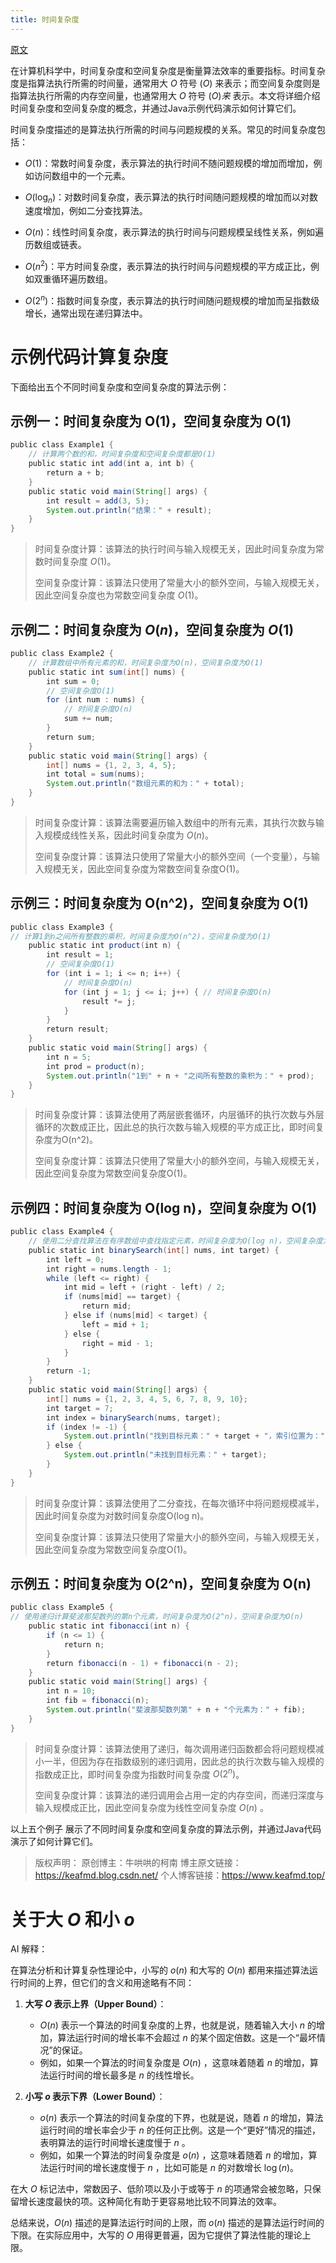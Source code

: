 ```yaml
---
title: 时间复杂度
---
```

[原文](https://mp.weixin.qq.com/s/wC2SAWy0_PJDMvCjAsL27w)

在计算机科学中，时间复杂度和空间复杂度是衡量算法效率的重要指标。时间复杂度是指算法执行所需的时间量，通常用大 $O$ 符号 $(O)$ 来表示；而空间复杂度则是指算法执行所需的内存空间量，也通常用大 $O$ 符号 $(O)来$ 表示。本文将详细介绍时间复杂度和空间复杂度的概念，并通过Java示例代码演示如何计算它们。

时间复杂度描述的是算法执行所需的时间与问题规模的关系。常见的时间复杂度包括：

- $O(1)$：常数时间复杂度，表示算法的执行时间不随问题规模的增加而增加，例如访问数组中的一个元素。
    
- $O(\log_n)$：对数时间复杂度，表示算法的执行时间随问题规模的增加而以对数速度增加，例如二分查找算法。
    
- $O(n)$：线性时间复杂度，表示算法的执行时间与问题规模呈线性关系，例如遍历数组或链表。
    
- $O(n^2)$：平方时间复杂度，表示算法的执行时间与问题规模的平方成正比，例如双重循环遍历数组。
    
- $O(2^n)$：指数时间复杂度，表示算法的执行时间随问题规模的增加而呈指数级增长，通常出现在递归算法中。

# 示例代码计算复杂度

下面给出五个不同时间复杂度和空间复杂度的算法示例：

## 示例一：时间复杂度为 O(1)，空间复杂度为 O(1)

```java
public class Example1 {          
	// 计算两个数的和，时间复杂度和空间复杂度都是O(1)       
	public static int add(int a, int b) {           
		return a + b;       
	}          
	public static void main(String[] args) {           
		int result = add(3, 5);           
		System.out.println("结果：" + result);       
	}   
}   
```

> 时间复杂度计算：该算法的执行时间与输入规模无关，因此时间复杂度为常数时间复杂度 $O(1)$。 
> 
> 空间复杂度计算：该算法只使用了常量大小的额外空间，与输入规模无关，因此空间复杂度也为常数空间复杂度 $O(1)$。

## 示例二：时间复杂度为 $O(n)$，空间复杂度为 $O(1)$

```java
public class Example2 {          
	// 计算数组中所有元素的和，时间复杂度为O(n)，空间复杂度为O(1)       
	public static int sum(int[] nums) {           
		int sum = 0; 
		// 空间复杂度O(1)           
		for (int num : nums) { 
			// 时间复杂度O(n)               
			sum += num;           
		}           
		return sum;       
	}          
	public static void main(String[] args) {           
		int[] nums = {1, 2, 3, 4, 5};           
		int total = sum(nums);           
		System.out.println("数组元素的和为：" + total);       
	}   
}   
```


> 时间复杂度计算：该算法需要遍历输入数组中的所有元素，其执行次数与输入规模成线性关系，因此时间复杂度为 $O(n)$。 
> 
> 空间复杂度计算：该算法只使用了常量大小的额外空间（一个变量），与输入规模无关，因此空间复杂度为常数空间复杂度O(1)。

## 示例三：时间复杂度为 O(n^2)，空间复杂度为 O(1)

```java
public class Example3 {          
// 计算1到n之间所有整数的乘积，时间复杂度为O(n^2)，空间复杂度为O(1)   
	public static int product(int n) {           
		int result = 1; 
		// 空间复杂度O(1)           
		for (int i = 1; i <= n; i++) { 
			// 时间复杂度O(n)               
			for (int j = 1; j <= i; j++) { // 时间复杂度O(n)                   
				result *= j;               
			}           
		}           
		return result;       
	}          
	public static void main(String[] args) {           
		int n = 5;           
		int prod = product(n);           
		System.out.println("1到" + n + "之间所有整数的乘积为：" + prod);       
	}   
}   
```


> 时间复杂度计算：该算法使用了两层嵌套循环，内层循环的执行次数与外层循环的次数成正比，因此总的执行次数与输入规模的平方成正比，即时间复杂度为O(n^2)。 
> 
> 空间复杂度计算：该算法只使用了常量大小的额外空间，与输入规模无关，因此空间复杂度为常数空间复杂度O(1)。

## 示例四：时间复杂度为 O(log n)，空间复杂度为 O(1)

```java
public class Example4 {          
	// 使用二分查找算法在有序数组中查找指定元素，时间复杂度为O(log n)，空间复杂度为O(1)  
	public static int binarySearch(int[] nums, int target) {       
		int left = 0;           
		int right = nums.length - 1;           
		while (left <= right) {               
			int mid = left + (right - left) / 2;               
			if (nums[mid] == target) {                   
				return mid;               
			} else if (nums[mid] < target) {                 
				left = mid + 1;               
			} else {                   
				right = mid - 1;               
			}           
		}           
		return -1;       
	}          
	public static void main(String[] args) {
		int[] nums = {1, 2, 3, 4, 5, 6, 7, 8, 9, 10};           
		int target = 7;           
		int index = binarySearch(nums, target);           
		if (index != -1) {               
			System.out.println("找到目标元素：" + target + "，索引位置为：" + index);           
		} else {               
			System.out.println("未找到目标元素：" + target);           
		}       
	}   
}   
```


> 时间复杂度计算：该算法使用了二分查找，在每次循环中将问题规模减半，因此时间复杂度为对数时间复杂度O(log n)。 
> 
> 空间复杂度计算：该算法只使用了常量大小的额外空间，与输入规模无关，因此空间复杂度为常数空间复杂度O(1)。

## 示例五：时间复杂度为 O(2^n)，空间复杂度为 O(n)

```java
public class Example5 {          
// 使用递归计算斐波那契数列的第n个元素，时间复杂度为O(2^n)，空间复杂度为O(n)   
	public static int fibonacci(int n) {           
		if (n <= 1) {               
			return n;           
		}           
		return fibonacci(n - 1) + fibonacci(n - 2);       
	}          
	public static void main(String[] args) {           
		int n = 10;           
		int fib = fibonacci(n);           
		System.out.println("斐波那契数列第" + n + "个元素为：" + fib);       
	}   
}   
```

> 时间复杂度计算：该算法使用了递归，每次调用递归函数都会将问题规模减小一半，但因为存在指数级别的递归调用，因此总的执行次数与输入规模的指数成正比，即时间复杂度为指数时间复杂度 $O(2^n)$。 
> 
> 空间复杂度计算：该算法的递归调用会占用一定的内存空间，而递归深度与输入规模成正比，因此空间复杂度为线性空间复杂度 $O(n)$ 。

以上五个例子 展示了不同时间复杂度和空间复杂度的算法示例，并通过Java代码演示了如何计算它们。


> 版权声明：
> 原创博主：牛哄哄的柯南 
> 博主原文链接：https://keafmd.blog.csdn.net/
> 个人博客链接：https://www.keafmd.top/



# 关于大 $O$ 和小 $o$

AI 解释：

在算法分析和计算复杂性理论中，小写的 $o(n)$ 和大写的 $O(n)$ 都用来描述算法运行时间的上界，但它们的含义和用途略有不同：

1. **大写 $O$ 表示上界（Upper Bound）**：
   - $O(n)$  表示一个算法的时间复杂度的上界，也就是说，随着输入大小 $n$ 的增加，算法运行时间的增长率不会超过 $n$ 的某个固定倍数。这是一个“最坏情况”的保证。
   - 例如，如果一个算法的时间复杂度是 $O(n)$ ，这意味着随着 $n$ 的增加，算法运行时间的增长最多是 $n$ 的线性增长。

2. **小写 $o$ 表示下界（Lower Bound）**：
   - $o(n)$ 表示一个算法的时间复杂度的下界，也就是说，随着 $n$ 的增加，算法运行时间的增长率会少于 $n$ 的任何正比例。这是一个“更好”情况的描述，表明算法的运行时间增长速度慢于 $n$ 。
   - 例如，如果一个算法的时间复杂度是 $o(n)$ ，这意味着随着 $n$ 的增加，算法运行时间的增长速度慢于 $n$ ，比如可能是 $n$ 的对数增长 $\log(n)$。

在大 $O$ 标记法中，常数因子、低阶项以及小于或等于 $n$ 的项通常会被忽略，只保留增长速度最快的项。这种简化有助于更容易地比较不同算法的效率。

总结来说，$O(n)$ 描述的是算法运行时间的上限，而 $o(n)$ 描述的是算法运行时间的下限。在实际应用中，大写的 $O$ 用得更普遍，因为它提供了算法性能的理论上限。